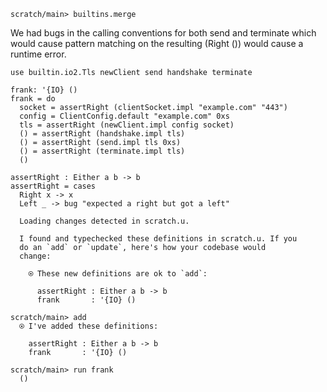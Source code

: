 ``` ucm :hide
scratch/main> builtins.merge
```

We had bugs in the calling conventions for both send and terminate which would
cause pattern matching on the resulting (Right ()) would cause a runtime error.

``` unison
use builtin.io2.Tls newClient send handshake terminate

frank: '{IO} ()
frank = do
  socket = assertRight (clientSocket.impl "example.com" "443")
  config = ClientConfig.default "example.com" 0xs
  tls = assertRight (newClient.impl config socket)
  () = assertRight (handshake.impl tls)
  () = assertRight (send.impl tls 0xs)
  () = assertRight (terminate.impl tls)
  ()

assertRight : Either a b -> b
assertRight = cases
  Right x -> x
  Left _ -> bug "expected a right but got a left"
```

``` ucm :added-by-ucm
  Loading changes detected in scratch.u.

  I found and typechecked these definitions in scratch.u. If you
  do an `add` or `update`, here's how your codebase would
  change:
  
    ⍟ These new definitions are ok to `add`:
    
      assertRight : Either a b -> b
      frank       : '{IO} ()

```

``` ucm
scratch/main> add
  ⍟ I've added these definitions:
  
    assertRight : Either a b -> b
    frank       : '{IO} ()

scratch/main> run frank
  ()

```
